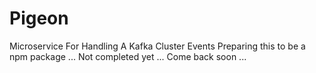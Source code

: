 # Pigeon
Microservice For Handling A Kafka Cluster Events
Preparing this to be a npm package ... 
Not completed yet ... 
Come back soon ...
